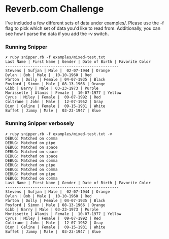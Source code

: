 # Reverb.com Challenge

I've included a few different sets of data under examples/. Please use the -f flag to pick which set of data you'd like to read from. 
Additionally, you can see how I parse the data if you add the -v switch.


### Running Snipper
```
✗ ruby snipper.rb -f examples/mixed-test.txt
Last Name | First Name | Gender | Date of Birth | Favorite Color
--------------------------------------------------
Stevens | Sufjan | Male |  02-07-1944 | Orange
Dylan | Bob | Male |  10-10-1960 | Red
Parton | Dolly | Female | 04-07-1935 | Black
Posford | Simon | Male | 08-13-1966 | Orange
Gibb | Barry | Male | 03-23-1973 | Purple
Morissette | Alanis | Female |  10-07-1977 | Yellow
Cyrus | Miley | Female |  09-07-1992 | Red
Coltrane | John | Male |  12-07-1952 | Gray
Dion | Celine | Female |  09-15-1931 | White
Buffet | Jimmy | Male |  03-23-1947 | Blue
```

### Running Snipper verbosely
```
✗ ruby snipper.rb -f examples/mixed-test.txt -v
DEBUG: Matched on comma
DEBUG: Matched on pipe
DEBUG: Matched on space
DEBUG: Matched on space
DEBUG: Matched on space
DEBUG: Matched on comma
DEBUG: Matched on pipe
DEBUG: Matched on comma
DEBUG: Matched on pipe
DEBUG: Matched on comma
Last Name | First Name | Gender | Date of Birth | Favorite Color
--------------------------------------------------
Stevens | Sufjan | Male |  02-07-1944 | Orange
Dylan | Bob | Male |  10-10-1960 | Red
Parton | Dolly | Female | 04-07-1935 | Black
Posford | Simon | Male | 08-13-1966 | Orange
Gibb | Barry | Male | 03-23-1973 | Purple
Morissette | Alanis | Female |  10-07-1977 | Yellow
Cyrus | Miley | Female |  09-07-1992 | Red
Coltrane | John | Male |  12-07-1952 | Gray
Dion | Celine | Female |  09-15-1931 | White
Buffet | Jimmy | Male |  03-23-1947 | Blue
```

